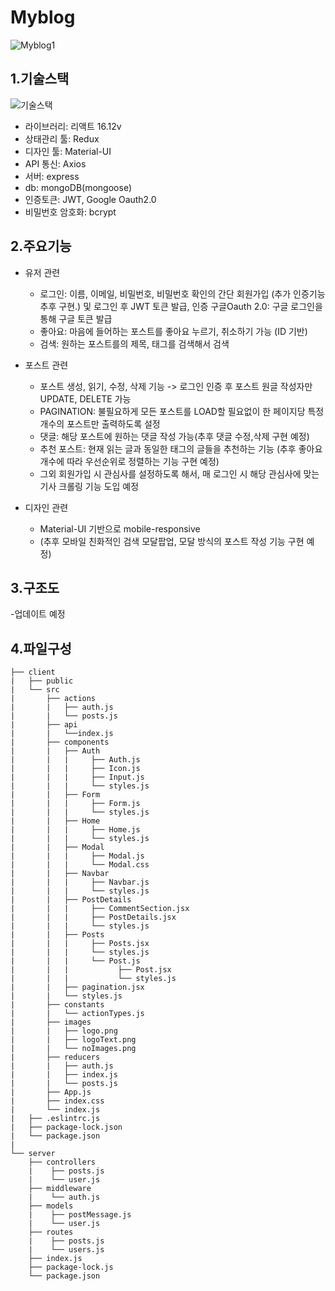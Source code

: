 # Myblog
![Myblog1](https://user-images.githubusercontent.com/83111488/221815572-eed022d8-395f-456c-984f-e9ba676443c9.JPG)

## 1.기술스택
![기술스택](https://user-images.githubusercontent.com/83111488/221815876-194f08dc-f7c2-4f78-9403-541bdbc5fe46.png)




- 라이브러리: 리액트 16.12v
- 상태관리 툴: Redux
- 디자인 툴: Material-UI
- API 통신: Axios
- 서버: express
- db: mongoDB(mongoose)
- 인증토큰: JWT, Google Oauth2.0
- 비밀번호 암호화: bcrypt


## 2.주요기능

- 유저 관련
    - 로그인: 이름, 이메일, 비밀번호, 비밀번호 확인의 간단 회원가입 (추가 인증기능 추후 구현.) 및 로그인 후 JWT 토큰 발급, 인증
            구글Oauth 2.0: 구글 로그인을 통해 구글 토큰 발급
    - 좋아요: 마음에 들어하는 포스트를 좋아요 누르기, 취소하기 가능 (ID 기반)
    - 검색: 원하는 포스트를의 제목, 태그를 검색해서 검색

- 포스트 관련
    - 포스트 생성, 읽기, 수정, 삭제 기능 -> 로그인 인증 후 포스트 원글 작성자만 UPDATE, DELETE 가능
    - PAGINATION: 불필요하게 모든 포스트를 LOAD할 필요없이 한 페이지당 특정 개수의 포스트만 출력하도록 설정
    - 댓글: 해당 포스트에 원하는 댓글 작성 가능(추후 댓글 수정,삭제 구현 예정)
    - 추천 포스트: 현재 읽는 글과 동일한 태그의 글들을 추천하는 기능 (추후 좋아요 개수에 따라 우선순위로 정렬하는 기능 구현 예정)
    - 그외 회원가입 시 관심사를 설정하도록 해서, 매 로그인 시 해당 관심사에 맞는 기사 크롤링 기능 도입 예정

- 디자인 관련
   - Material-UI 기반으로 mobile-responsive
   - (추후 모바일 친화적인 검색 모달팝업, 모달 방식의 포스트 작성 기능 구현 예정)


## 3.구조도
-업데이트 예정


## 4.파일구성
```
├── client
|   ├── public
|   └── src
|       ├── actions
|       |   ├── auth.js
|       |   └── posts.js
|       ├── api
|       |   └──index.js
|       ├── components
|       |   ├── Auth
|       |   |     ├── Auth.js
|       |   |     ├── Icon.js
|       |   |     ├── Input.js 
|       |   |     └── styles.js
|       |   ├── Form
|       |   |     ├── Form.js
|       |   |     └── styles.js
|       |   ├── Home
|       |   |     ├── Home.js
|       |   |     └── styles.js
|       |   ├── Modal
|       |   |     ├── Modal.js
|       |   |     └── Modal.css
|       |   ├── Navbar
|       |   |     ├── Navbar.js
|       |   |     └── styles.js
|       |   ├── PostDetails
|       |   |     ├── CommentSection.jsx
|       |   |     ├── PostDetails.jsx
|       |   |     └── styles.js
|       |   ├── Posts
|       |   |     ├── Posts.jsx
|       |   |     └── styles.js
|       |   |     └── Post.js
|       |   |           ├── Post.jsx
|       |   |           └── styles.js
|       |   ├── pagination.jsx
|       |   └── styles.js
|       ├── constants
|       |   └── actionTypes.js
|       ├── images
|       |   ├── logo.png
|       |   ├── logoText.png
|       |   └── noImages.png
|       ├── reducers
|       |   ├── auth.js
|       |   ├── index.js
|       |   └── posts.js
|       ├── App.js
|       ├── index.css
|       └── index.js
|   ├── .eslintrc.js
|   ├── package-lock.json
|   └── package.json
|
└── server
    ├── controllers
    |    ├── posts.js
    |    └── user.js
    ├── middleware
    |    └── auth.js
    ├── models
    |    ├── postMessage.js
    |    └── user.js
    ├── routes
    |    ├── posts.js
    |    └── users.js
    ├── index.js
    ├── package-lock.js  
    └── package.json
```
